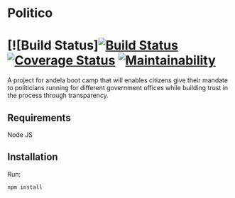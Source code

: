 # Politico 

[![Build Status][![Build Status](https://travis-ci.org/Niyitangasam/politico.svg?branch=develop)](https://travis-ci.org/Niyitangasam/politico) [![Coverage Status](https://coveralls.io/repos/github/Niyitangasam/politico/badge.svg?branch=backend)](https://coveralls.io/github/Niyitangasam/politico?branch=backend) [![Maintainability](https://api.codeclimate.com/v1/badges/821a7bda21296c607746/maintainability)](https://codeclimate.com/github/Niyitangasam/politico/maintainability)
============



A project for andela boot camp that will enables citizens give their mandate to politicians running for different government offices while building trust in the process through transparency.




## Requirements

Node JS


## Installation

Run:

    npm install
